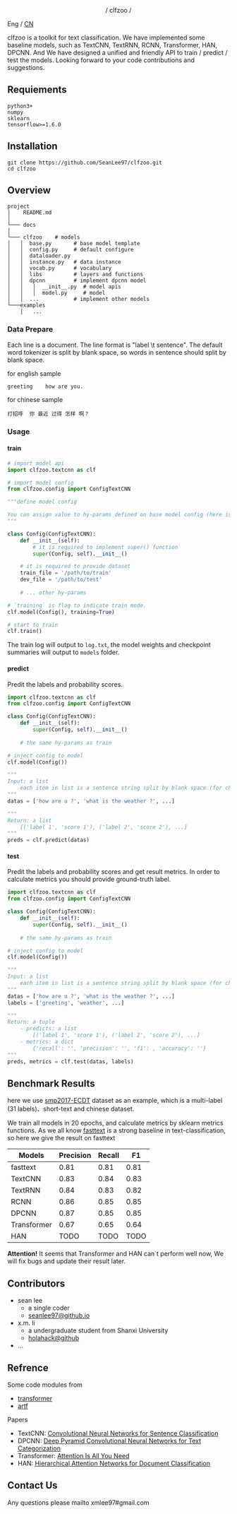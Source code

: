 <p align="center">/ clfzoo /</p>

Eng / [CN](https://github.com/SeanLee97/clfzoo/docs/ZH_README.md)

clfzoo is a toolkit for text classification. We have implemented some baseline models, such as TextCNN, TextRNN, RCNN, Transformer, HAN, DPCNN. And We have designed a unified and friendly API to train / predict / test the models. Looking forward to your code contributions and suggestions.

## Requiements
```
python3+
numpy
sklearn
tensorflow>=1.6.0
```

## Installation
```
git clone https://github.com/SeanLee97/clfzoo.git
cd clfzoo
```

## Overview
```
project
│    README.md
│
└─── docs
│
└─── clfzoo    # models
│   │  base.py       # base model template
│   │  config.py     # default configure
│   │  dataloader.py
│   │  instance.py   # data instance
│   │  vocab.py      # vocabulary
│   │  libs          # layers and functions
│   │  dpcnn         # implement dpcnn model
│   │   │  __init__.py  # model apis
│   │   │  model.py     # model
│   │  ...           # implement other models
└───examples
    │   ...
```

### Data Prepare
Each line is a document. The line format is "label \t sentence". The default word tokenizer is split by blank space, so words in sentence should split by blank space.

for english sample

```
greeting    how are you.
```

for chinese sample
```
打招呼  你 最近 过得 怎样 啊？
```

### Usage

#### train
```python
# import model api
import clfzoo.textcnn as clf  

# import model config
from clfzoo.config import ConfigTextCNN

"""define model config

You can assign value to hy-params defined on base model config (here is ConfigTextCNN)
"""

class Config(ConfigTextCNN):
    def __init__(self):
        # it is required to implement super() function
        super(Config, self).__init__()

    # it is required to provide dataset
    train_file = '/path/to/train'
    dev_file = '/path/to/test'
    
    # ... other hy-params

# `training` is flag to indicate train mode.
clf.model(Config(), training=True)

# start to train
clf.train()
```

The train log will output to `log.txt`, the model weights and checkpoint summaries will output to `models` folder.

#### predict

Predit the labels and probability scores.

```python
import clfzoo.textcnn as clf
from clfzoo.config import ConfigTextCNN

class Config(ConfigTextCNN):
    def __init__(self):
        super(Config, self).__init__()
    
    # the same hy-params as train

# inject config to model
clf.model(Config())

"""
Input: a list
    each item in list is a sentence string split by blank space (for chinese sentence you should prepare your input data first)
"""
datas = ['how are u ?', 'what is the weather ?', ...]

"""
Return: a list
    [('label 1', 'score 1'), ('label 2', 'score 2'), ...]
"""
preds = clf.predict(datas)
```

#### test

Predit the labels and probability scores and get result metrics. In order to calculate metrics you should provide ground-truth label.

```python
import clfzoo.textcnn as clf
from clfzoo.config import ConfigTextCNN

class Config(ConfigTextCNN):
    def __init__(self):
        super(Config, self).__init__()
    
    # the same hy-params as train

# inject config to model
clf.model(Config())

"""
Input: a list
    each item in list is a sentence string split by blank space (for chinese sentence you should prepare your input data first)
"""
datas = ['how are u ?', 'what is the weather ?', ...]
labels = ['greeting', 'weather', ...]

"""
Return: a tuple
    - predicts: a list
        [('label 1', 'score 1'), ('label 2', 'score 2'), ...]
    - metrics: a dict
        {'recall': '', 'precision': '', 'f1': , 'accuracy': ''}
"""
preds, metrics = clf.test(datas, labels)
```


## Benchmark Results
here we use [smp2017-ECDT](https://arxiv.org/abs/1709.10217) dataset as an example, which is a multi-label (31 labels)、short-text and chinese dataset.

We train all models in 20 epochs, and calculate metrics by sklearn metrics functions. As we all know [fasttext](https://github.com/facebookresearch/fastText) is a strong baseline in text-classification, so here we give the result on fasttext

|  Models  | Precision   | Recall   | F1   |
| ------------ | ------------ | ------------ | ------------ |
|  fasttext  |  0.81  | 0.81  | 0.81  |
|   TextCNN |  0.83  | 0.84   | 0.83   |
|   TextRNN |  0.84  | 0.83   |  0.82  |
|   RCNN |  0.86  | 0.85   | 0.85   |
|   DPCNN |  0.87  | 0.85  | 0.85 |
|   Transformer |  0.67  | 0.65   | 0.64  |
|   HAN |  TODO  | TODO   | TODO   |

**Attention!**  It seems that Transformer and HAN can`t perform well now, We will fix bugs and update their result later.

## Contributors
- sean lee
    - a single coder 
    - [seanlee97@github.io](https://seanlee97.github.io/)
- x.m. li
    - a undergraduate student from Shanxi University
    - [holahack@github](https://github.com/holahack)
- ...

## Refrence
Some code modules from

- [transformer](https://github.com/Kyubyong/transformer)
- [artf](https://github.com/SeanLee97/artf)

Papers

- TextCNN: [Convolutional Neural Networks for Sentence Classification](https://arxiv.org/abs/1408.5882)
- DPCNN: [Deep Pyramid Convolutional Neural Networks for Text Categorization](https://ai.tencent.com/ailab/media/publications/ACL3-Brady.pdf)
- Transformer: [Attention Is All You Need](https://arxiv.org/abs/1706.03762)
- HAN: [Hierarchical Attention Networks for Document Classification](https://www.cs.cmu.edu/~hovy/papers/16HLT-hierarchical-attention-networks.pdf)

## Contact Us
Any questions please mailto xmlee97#gmail.com
